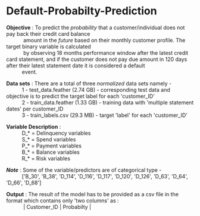 # Default-Probabilty-Prediction
**Objective** :  To predict the *probability* that a customer/individual does not pay back their credit card balance <br>&emsp;&emsp;&emsp; amount in the *future* based on their monthly customer profile. The target binary variable is calculated <br>&emsp;&emsp;&emsp; by observing 18 months performance window after the latest credit card statement, and if the customer does not pay due amount in 120 days after their latest statement date it is considered a default<br>
&emsp;&emsp;&emsp;event.

**Data sets** : There are a total of three *normalized* data sets namely -<br>
&emsp;&emsp;&emsp;1 - test_data.feather (2.74 GB) - corresponding test data and objective is to predict the target label for each 'customer_ID' <br>
&emsp;&emsp;&emsp;2 - train_data.feather (1.33 GB) - training data with 'multiple statement dates' per customer_ID <br>
&emsp;&emsp;&emsp;3 - train_labels.csv (29.3 MB) - target 'label' for each 'customer_ID' <br>

**Variable Description** :<br>
&emsp;&emsp;&emsp;D_* = Delinquency variables <br>
&emsp;&emsp;&emsp;S_* = Spend variables <br>
&emsp;&emsp;&emsp;P_* = Payment variables <br>
&emsp;&emsp;&emsp;B_* = Balance variables <br>
&emsp;&emsp;&emsp;R_* = Risk variables <br>

**_Note_** : Some of the variable/predictors are of categorical type -<br>
&emsp;&emsp;&emsp;['B_30', 'B_38', 'D_114', 'D_116', 'D_117', 'D_120', 'D_126', 'D_63', 'D_64', 'D_66', 'D_68']<br>

**Output** : The result of the model has to be provided as a csv file in the format which contains only 'two columns' as :<br>
&emsp;&emsp;&emsp; | Customer_ID  |  Probabilty |  <br>
